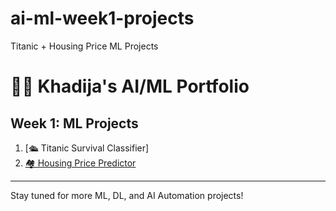 # ai-ml-week1-projects
Titanic + Housing Price ML Projects
# 👩‍💻 Khadija's AI/ML Portfolio

## Week 1: ML Projects
1. [🛳 Titanic Survival Classifier]
2. [🏘 Housing Price Predictor](https://github.com/khadijakhalid8033/ai-ml-week1-projects/blob/main/titanic/HousingData.ipynb)

---

Stay tuned for more ML, DL, and AI Automation projects!

